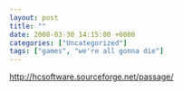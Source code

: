 ```yaml
---
layout: post
title: ""
date: 2008-03-30 14:15:00 +0000
categories: ["Uncategorized"]
tags: ["games", "we're all gonna die"]
---
```


http://hcsoftware.sourceforge.net/passage/